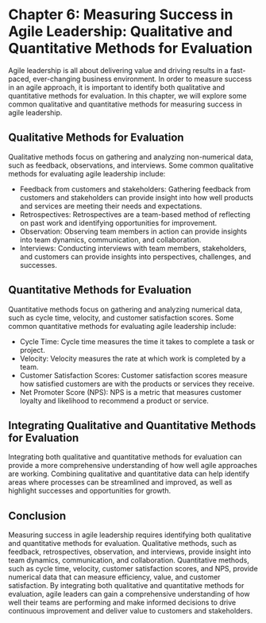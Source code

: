 Chapter 6: Measuring Success in Agile Leadership: Qualitative and Quantitative Methods for Evaluation
=====================================================================================================

Agile leadership is all about delivering value and driving results in a fast-paced, ever-changing business environment. In order to measure success in an agile approach, it is important to identify both qualitative and quantitative methods for evaluation. In this chapter, we will explore some common qualitative and quantitative methods for measuring success in agile leadership.

Qualitative Methods for Evaluation
----------------------------------

Qualitative methods focus on gathering and analyzing non-numerical data, such as feedback, observations, and interviews. Some common qualitative methods for evaluating agile leadership include:

* Feedback from customers and stakeholders: Gathering feedback from customers and stakeholders can provide insight into how well products and services are meeting their needs and expectations.
* Retrospectives: Retrospectives are a team-based method of reflecting on past work and identifying opportunities for improvement.
* Observation: Observing team members in action can provide insights into team dynamics, communication, and collaboration.
* Interviews: Conducting interviews with team members, stakeholders, and customers can provide insights into perspectives, challenges, and successes.

Quantitative Methods for Evaluation
-----------------------------------

Quantitative methods focus on gathering and analyzing numerical data, such as cycle time, velocity, and customer satisfaction scores. Some common quantitative methods for evaluating agile leadership include:

* Cycle Time: Cycle time measures the time it takes to complete a task or project.
* Velocity: Velocity measures the rate at which work is completed by a team.
* Customer Satisfaction Scores: Customer satisfaction scores measure how satisfied customers are with the products or services they receive.
* Net Promoter Score (NPS): NPS is a metric that measures customer loyalty and likelihood to recommend a product or service.

Integrating Qualitative and Quantitative Methods for Evaluation
---------------------------------------------------------------

Integrating both qualitative and quantitative methods for evaluation can provide a more comprehensive understanding of how well agile approaches are working. Combining qualitative and quantitative data can help identify areas where processes can be streamlined and improved, as well as highlight successes and opportunities for growth.

Conclusion
----------

Measuring success in agile leadership requires identifying both qualitative and quantitative methods for evaluation. Qualitative methods, such as feedback, retrospectives, observation, and interviews, provide insight into team dynamics, communication, and collaboration. Quantitative methods, such as cycle time, velocity, customer satisfaction scores, and NPS, provide numerical data that can measure efficiency, value, and customer satisfaction. By integrating both qualitative and quantitative methods for evaluation, agile leaders can gain a comprehensive understanding of how well their teams are performing and make informed decisions to drive continuous improvement and deliver value to customers and stakeholders.
